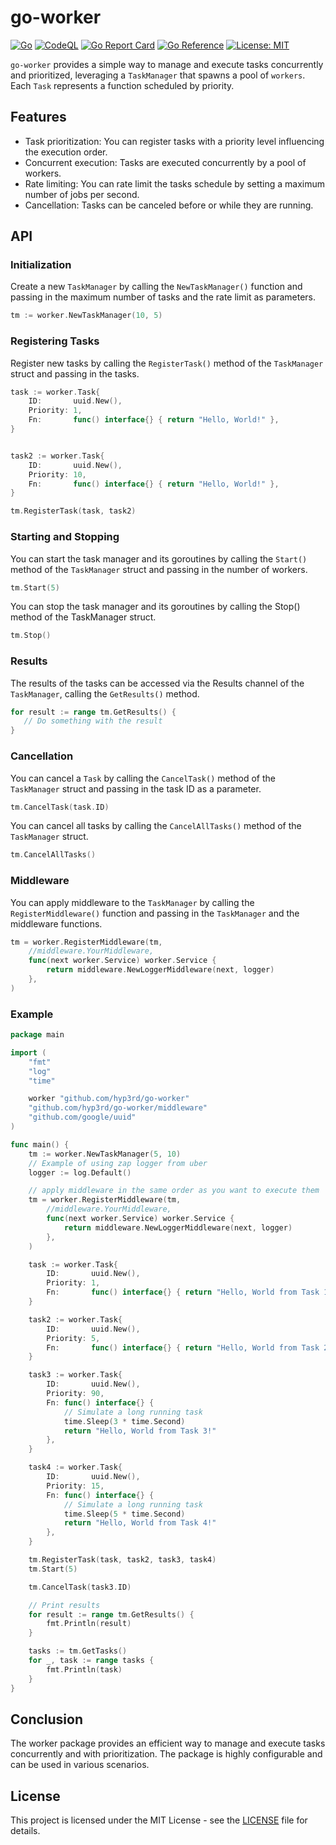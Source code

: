 # go-worker

[![Go](https://github.com/hyp3rd/go-worker/actions/workflows/go.yml/badge.svg)](https://github.com/hyp3rd/go-worker/actions/workflows/go.yml) [![CodeQL](https://github.com/hyp3rd/go-worker/actions/workflows/codeql.yml/badge.svg)](https://github.com/hyp3rd/go-worker/actions/workflows/codeql.yml) [![Go Report Card](https://goreportcard.com/badge/github.com/hyp3rd/go-worker)](https://goreportcard.com/report/github.com/hyp3rd/go-worker) [![Go Reference](https://pkg.go.dev/badge/github.com/hyp3rd/go-worker.svg)](https://pkg.go.dev/github.com/hyp3rd/go-worker) [![License: MIT](https://img.shields.io/badge/License-MIT-yellow.svg)](https://opensource.org/licenses/MIT)

`go-worker` provides a simple way to manage and execute tasks concurrently and prioritized, leveraging a `TaskManager` that spawns a pool of `workers`.
Each `Task` represents a function scheduled by priority.

## Features

- Task prioritization: You can register tasks with a priority level influencing the execution order.
- Concurrent execution: Tasks are executed concurrently by a pool of workers.
- Rate limiting: You can rate limit the tasks schedule by setting a maximum number of jobs per second.
- Cancellation: Tasks can be canceled before or while they are running.

## API

### Initialization

Create a new `TaskManager` by calling the `NewTaskManager()` function and passing in the maximum number of tasks and the rate limit as parameters.

```go
tm := worker.NewTaskManager(10, 5)
```

### Registering Tasks

Register new tasks by calling the `RegisterTask()` method of the `TaskManager` struct and passing in the tasks.

```go
task := worker.Task{
    ID:       uuid.New(),
    Priority: 1,
    Fn:       func() interface{} { return "Hello, World!" },
}


task2 := worker.Task{
    ID:       uuid.New(),
    Priority: 10,
    Fn:       func() interface{} { return "Hello, World!" },
}

tm.RegisterTask(task, task2)
```

### Starting and Stopping

You can start the task manager and its goroutines by calling the `Start()` method of the `TaskManager` struct and passing in the number of workers.

```go
tm.Start(5)
```

You can stop the task manager and its goroutines by calling the Stop() method of the TaskManager struct.

```go
tm.Stop()
```

### Results

The results of the tasks can be accessed via the Results channel of the `TaskManager`, calling the `GetResults()` method.

```go
for result := range tm.GetResults() {
   // Do something with the result
}

```

### Cancellation

You can cancel a `Task` by calling the `CancelTask()` method of the `TaskManager` struct and passing in the task ID as a parameter.

```go
tm.CancelTask(task.ID)
```

You can cancel all tasks by calling the `CancelAllTasks()` method of the `TaskManager` struct.

```go
tm.CancelAllTasks()
```

### Middleware

You can apply middleware to the `TaskManager` by calling the `RegisterMiddleware()` function and passing in the `TaskManager` and the middleware functions.

```go
tm = worker.RegisterMiddleware(tm,
    //middleware.YourMiddleware,
    func(next worker.Service) worker.Service {
        return middleware.NewLoggerMiddleware(next, logger)
    },
)
```

### Example

```go
package main

import (
    "fmt"
    "log"
    "time"

    worker "github.com/hyp3rd/go-worker"
    "github.com/hyp3rd/go-worker/middleware"
    "github.com/google/uuid"
)

func main() {
    tm := worker.NewTaskManager(5, 10)
    // Example of using zap logger from uber
    logger := log.Default()

    // apply middleware in the same order as you want to execute them
    tm = worker.RegisterMiddleware(tm,
        //middleware.YourMiddleware,
        func(next worker.Service) worker.Service {
            return middleware.NewLoggerMiddleware(next, logger)
        },
    )

    task := worker.Task{
        ID:       uuid.New(),
        Priority: 1,
        Fn:       func() interface{} { return "Hello, World from Task 1!" },
    }

    task2 := worker.Task{
        ID:       uuid.New(),
        Priority: 5,
        Fn:       func() interface{} { return "Hello, World from Task 2!" },
    }

    task3 := worker.Task{
        ID:       uuid.New(),
        Priority: 90,
        Fn: func() interface{} {
            // Simulate a long running task
            time.Sleep(3 * time.Second)
            return "Hello, World from Task 3!"
        },
    }

    task4 := worker.Task{
        ID:       uuid.New(),
        Priority: 15,
        Fn: func() interface{} {
            // Simulate a long running task
            time.Sleep(5 * time.Second)
            return "Hello, World from Task 4!"
        },
    }

    tm.RegisterTask(task, task2, task3, task4)
    tm.Start(5)

    tm.CancelTask(task3.ID)

    // Print results
    for result := range tm.GetResults() {
        fmt.Println(result)
    }

    tasks := tm.GetTasks()
    for _, task := range tasks {
        fmt.Println(task)
    }
}

```

## Conclusion

The worker package provides an efficient way to manage and execute tasks concurrently and with prioritization. The package is highly configurable and can be used in various scenarios.

## License

This project is licensed under the MIT License - see the [LICENSE](LICENSE) file for details.
